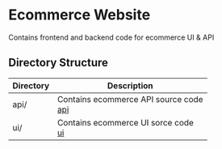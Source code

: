# Ecommerce Website
Contains frontend and backend code for ecommerce UI & API

## Directory Structure

**Directory** | **Description**
------------------ | --------------
api/ | Contains ecommerce API source code <br /> [api](api/README.md)
ui/  | Contains ecommerce UI sorce code <br /> [ui](ui/README.md)
